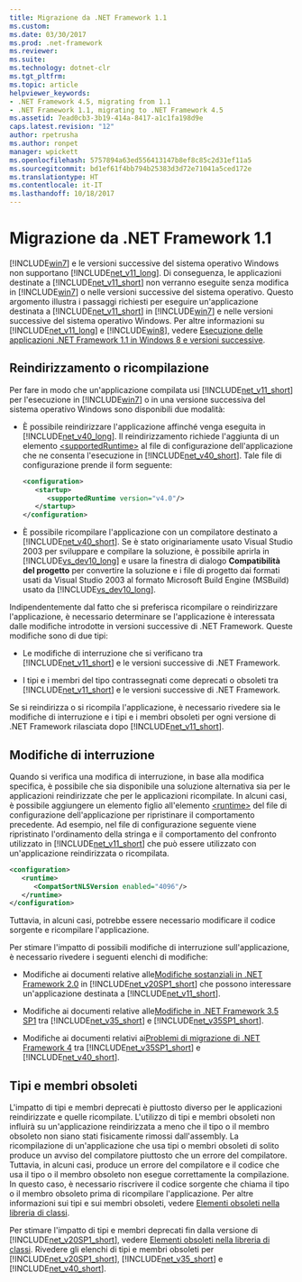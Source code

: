 ```yaml
---
title: Migrazione da .NET Framework 1.1
ms.custom: 
ms.date: 03/30/2017
ms.prod: .net-framework
ms.reviewer: 
ms.suite: 
ms.technology: dotnet-clr
ms.tgt_pltfrm: 
ms.topic: article
helpviewer_keywords:
- .NET Framework 4.5, migrating from 1.1
- .NET Framework 1.1, migrating to .NET Framework 4.5
ms.assetid: 7ead0cb3-3b19-414a-8417-a1c1fa198d9e
caps.latest.revision: "12"
author: rpetrusha
ms.author: ronpet
manager: wpickett
ms.openlocfilehash: 5757894a63ed556413147b8ef8c85c2d31ef11a5
ms.sourcegitcommit: bd1ef61f4bb794b25383d3d72e71041a5ced172e
ms.translationtype: HT
ms.contentlocale: it-IT
ms.lasthandoff: 10/18/2017
---
```

# <a name="migrating-from-the-net-framework-11"></a>Migrazione da .NET Framework 1.1
[!INCLUDE[win7](../../../includes/win7-md.md)] e le versioni successive del sistema operativo Windows non supportano [!INCLUDE[net_v11_long](../../../includes/net-v11-long-md.md)]. Di conseguenza, le applicazioni destinate a [!INCLUDE[net_v11_short](../../../includes/net-v11-short-md.md)] non verranno eseguite senza modifica in [!INCLUDE[win7](../../../includes/win7-md.md)] o nelle versioni successive del sistema operativo. Questo argomento illustra i passaggi richiesti per eseguire un'applicazione destinata a [!INCLUDE[net_v11_short](../../../includes/net-v11-short-md.md)] in [!INCLUDE[win7](../../../includes/win7-md.md)] e nelle versioni successive del sistema operativo Windows. Per altre informazioni su [!INCLUDE[net_v11_long](../../../includes/net-v11-long-md.md)] e [!INCLUDE[win8](../../../includes/win8-md.md)], vedere [Esecuzione delle applicazioni .NET Framework 1.1 in Windows 8 e versioni successive](../../../docs/framework/install/run-net-framework-1-1-apps.md).  
  
## <a name="retargeting-or-recompiling"></a>Reindirizzamento o ricompilazione  
 Per fare in modo che un'applicazione compilata usi [!INCLUDE[net_v11_short](../../../includes/net-v11-short-md.md)] per l'esecuzione in [!INCLUDE[win7](../../../includes/win7-md.md)] o in una versione successiva del sistema operativo Windows sono disponibili due modalità:  
  
-   È possibile reindirizzare l'applicazione affinché venga eseguita in [!INCLUDE[net_v40_long](../../../includes/net-v40-long-md.md)]. Il reindirizzamento richiede l'aggiunta di un elemento [\<supportedRuntime>](../../../docs/framework/configure-apps/file-schema/startup/supportedruntime-element.md) al file di configurazione dell'applicazione che ne consenta l'esecuzione in [!INCLUDE[net_v40_short](../../../includes/net-v40-short-md.md)]. Tale file di configurazione prende il form seguente:  
  
    ```xml  
    <configuration>   
       <startup>  
          <supportedRuntime version="v4.0"/>  
       </startup>  
    </configuration>  
    ```  
  
-   È possibile ricompilare l'applicazione con un compilatore destinato a [!INCLUDE[net_v40_short](../../../includes/net-v40-short-md.md)]. Se è stato originariamente usato Visual Studio 2003 per sviluppare e compilare la soluzione, è possibile aprirla in [!INCLUDE[vs_dev10_long](../../../includes/vs-dev10-long-md.md)] e usare la finestra di dialogo **Compatibilità del progetto** per convertire la soluzione e i file di progetto dai formati usati da Visual Studio 2003 al formato Microsoft Build Engine (MSBuild) usato da [!INCLUDE[vs_dev10_long](../../../includes/vs-dev10-long-md.md)].  
  
 Indipendentemente dal fatto che si preferisca ricompilare o reindirizzare l'applicazione, è necessario determinare se l'applicazione è interessata dalle modifiche introdotte in versioni successive di .NET Framework. Queste modifiche sono di due tipi:  
  
-   Le modifiche di interruzione che si verificano tra [!INCLUDE[net_v11_short](../../../includes/net-v11-short-md.md)] e le versioni successive di .NET Framework.  
  
-   I tipi e i membri del tipo contrassegnati come deprecati o obsoleti tra [!INCLUDE[net_v11_short](../../../includes/net-v11-short-md.md)] e le versioni successive di .NET Framework.  
  
 Se si reindirizza o si ricompila l'applicazione, è necessario rivedere sia le modifiche di interruzione e i tipi e i membri obsoleti per ogni versione di .NET Framework rilasciata dopo [!INCLUDE[net_v11_short](../../../includes/net-v11-short-md.md)].  
  
## <a name="breaking-changes"></a>Modifiche di interruzione  
 Quando si verifica una modifica di interruzione, in base alla modifica specifica, è possibile che sia disponibile una soluzione alternativa sia per le applicazioni reindirizzate che per le applicazioni ricompilate. In alcuni casi, è possibile aggiungere un elemento figlio all'elemento [\<runtime>](../../../docs/framework/configure-apps/file-schema/startup/supportedruntime-element.md) del file di configurazione dell'applicazione per ripristinare il comportamento precedente. Ad esempio, nel file di configurazione seguente viene ripristinato l'ordinamento della stringa e il comportamento del confronto utilizzato in [!INCLUDE[net_v11_short](../../../includes/net-v11-short-md.md)] che può essere utilizzato con un'applicazione reindirizzata o ricompilata.  
  
```xml  
<configuration>  
   <runtime>  
      <CompatSortNLSVersion enabled="4096"/>  
   </runtime>  
</configuration>  
```  
  
 Tuttavia, in alcuni casi, potrebbe essere necessario modificare il codice sorgente e ricompilare l'applicazione.  
  
 Per stimare l'impatto di possibili modifiche di interruzione sull'applicazione, è necessario rivedere i seguenti elenchi di modifiche:  
  
-   Modifiche ai documenti relative alle[Modifiche sostanziali in .NET Framework 2.0](http://go.microsoft.com/fwlink/?LinkId=125263) in [!INCLUDE[net_v20SP1_short](../../../includes/net-v20sp1-short-md.md)] che possono interessare un'applicazione destinata a [!INCLUDE[net_v11_short](../../../includes/net-v11-short-md.md)].  
  
-   Modifiche ai documenti relative alle[Modifiche in .NET Framework 3.5 SP1](http://go.microsoft.com/fwlink/?LinkID=186989) tra [!INCLUDE[net_v35_short](../../../includes/net-v35-short-md.md)] e [!INCLUDE[net_v35SP1_short](../../../includes/net-v35sp1-short-md.md)].  
  
-   Modifiche ai documenti relativi ai[Problemi di migrazione di .NET Framework 4](../../../docs/framework/migration-guide/net-framework-4-migration-issues.md) tra [!INCLUDE[net_v35SP1_short](../../../includes/net-v35sp1-short-md.md)] e [!INCLUDE[net_v40_short](../../../includes/net-v40-short-md.md)].  
  
## <a name="obsolete-types-and-members"></a>Tipi e membri obsoleti  
 L'impatto di tipi e membri deprecati è piuttosto diverso per le applicazioni reindirizzate e quelle ricompilate. L'utilizzo di tipi e membri obsoleti non influirà su un'applicazione reindirizzata a meno che il tipo o il membro obsoleto non siano stati fisicamente rimossi dall'assembly. La ricompilazione di un'applicazione che usa tipi o membri obsoleti di solito produce un avviso del compilatore piuttosto che un errore del compilatore. Tuttavia, in alcuni casi, produce un errore del compilatore e il codice che usa il tipo o il membro obsoleto non esegue correttamente la compilazione. In questo caso, è necessario riscrivere il codice sorgente che chiama il tipo o il membro obsoleto prima di ricompilare l'applicazione. Per altre informazioni sui tipi e sui membri obsoleti, vedere [Elementi obsoleti nella libreria di classi](../../../docs/framework/whats-new/whats-obsolete.md).  
  
 Per stimare l'impatto di tipi e membri deprecati fin dalla versione di [!INCLUDE[net_v20SP1_short](../../../includes/net-v20sp1-short-md.md)], vedere [Elementi obsoleti nella libreria di classi](../../../docs/framework/whats-new/whats-obsolete.md). Rivedere gli elenchi di tipi e membri obsoleti per [!INCLUDE[net_v20SP1_short](../../../includes/net-v20sp1-short-md.md)], [!INCLUDE[net_v35_short](../../../includes/net-v35-short-md.md)] e [!INCLUDE[net_v40_short](../../../includes/net-v40-short-md.md)].
